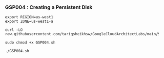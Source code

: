 ### GSP004 :  Creating a Persistent Disk 

```
export REGION=us-west1
export ZONE=us-west1-a
```


```
curl -LO raw.githubusercontent.com/tariqsheikhsw/GoogleCloudArchitectLabs/main/Solutions/GSP004.sh

sudo chmod +x GSP004.sh

./GSP004.sh

```

